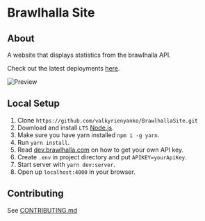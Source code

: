 # Brawlhalla Site
## About
A website that displays statistics from the brawlhalla API.

Check out the latest deployments [here](https://github.com/valkyrienyanko/BrawlhallaSite/deployments).

![Preview](https://i.imgur.com/PVNyhpi.png)

## Local Setup
1. Clone `https://github.com/valkyrienyanko/BrawlhallaSite.git`
2. Download and install `LTS` [Node.js](https://nodejs.org/en/).
3. Make sure you have yarn installed `npm i -g yarn`.
4. Run `yarn install`.
5. Read [dev.brawlhalla.com](https://dev.brawlhalla.com) on how to get your own API key.
6. Create `.env` in project directory and put `APIKEY=yourApiKey`.
7. Start server with `yarn dev:server`.
8. Open up `localhost:4000` in your browser.

## Contributing
See [CONTRIBUTING.md](https://github.com/valkyrienyanko/BrawlhallaSite/blob/master/CONTRIBUTORS.md)
